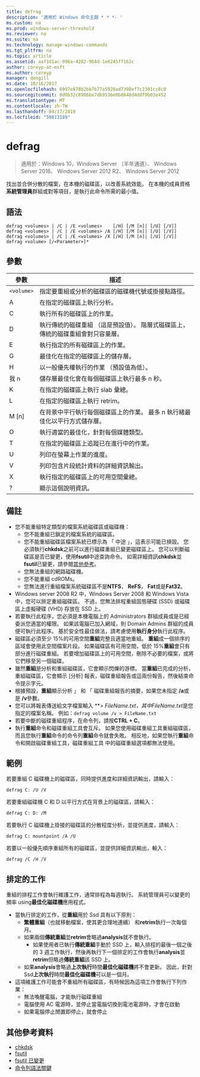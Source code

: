 ```yaml
---
title: defrag
description: '適用於 Windows 命令主題 * * *- '
ms.custom: na
ms.prod: windows-server-threshold
ms.reviewer: na
ms.suite: na
ms.technology: manage-windows-commands
ms.tgt_pltfrm: na
ms.topic: article
ms.assetid: aaf1d1ac-996a-4282-9b4d-1e8245ff162c
author: coreyp-at-msft
ms.author: coreyp
manager: dongill
ms.date: 10/16/2017
ms.openlocfilehash: 6997e878b2bb7b77a5920ad7398ef7c2301cc8c0
ms.sourcegitcommit: 0d0b32c8986ba7db9536e0b8648d4ddf9b03e452
ms.translationtype: MT
ms.contentlocale: zh-TW
ms.lasthandoff: 04/17/2019
ms.locfileid: "59813189"
---
```

# <a name="defrag"></a>defrag

>適用於：Windows 10，Windows Server （半年通道）、 Windows Server 2016、 Windows Server 2012 R2、 Windows Server 2012

找出並合併分散的檔案，在本機的磁碟區，以改善系統效能。
在本機的成員資格**系統管理員**群組或對等項目，是執行此命令所需的最小值。

## <a name="syntax"></a>語法
```
defrag <volumes> | /C | /E <volumes>    [/H] [/M [n]| [/U] [/V]]
defrag <volumes> | /C | /E <volumes> /A [/H] [/M [n]| [/U] [/V]]
defrag <volumes> | /C | /E <volumes> /X [/H] [/M [n]| [/U] [/V]]
defrag <volume> [/<Parameter>]*
```
## <a name="parameters"></a>參數
|參數|描述|
|-------|--------|
|`<volume>`|指定要重組或分析的磁碟區的磁碟機代號或掛接點路徑。|
|A|在指定的磁碟區上執行分析。|
|C|執行所有的磁碟區上的作業。|
|D|執行傳統的磁碟重組 （這是預設值）。 階層式磁碟區上，傳統的磁碟重組會對只容量層。|
|E|執行指定的所有磁碟區上的作業。|
|G|最佳化在指定的磁碟區上的儲存層。|
|H|以一般優先權執行的作業 （預設值為低）。|
|我 n|儲存層最佳化會在每個磁碟區上執行最多 n 秒。|
|K|在指定的磁碟區上執行 slab 彙總。|
|L|在指定的磁碟區上執行 retrim。|
|M [n]|在背景中平行執行每個磁碟區上的作業。 最多 n 執行緒最佳化以平行方式儲存層。|
|O|執行適當的最佳化，針對每個媒體類型。|
|T|在指定的磁碟區上追蹤已在進行中的作業。|
|U|列印在螢幕上作業的進度。|
|V|列印包含片段統計資料的詳細資訊輸出。|
|X|執行指定的磁碟區上的可用空間彙總。|
|?|顯示這個說明資訊。|

## <a name="remarks"></a>備註
-   您不能重組特定類型的檔案系統磁碟區或磁碟機：
    -   您不能重組已鎖定的檔案系統的磁碟區。
    -   您不能重組磁碟區檔案系統已標示為 「 中途 」，這表示可能已損毀。 您必須執行**chkdsk**之前可以進行磁碟重組已變更磁碟區上。 您可以判斷磁碟區是否已變更，使用**fsutil**中途查詢命令。 如需詳細資訊**chkdsk**並**fsutil**已變更，請參閱[其他參考](defrag.md#BKMK_additionalRef)。
    -   您無法重組的網路磁碟機。
    -   您不能重組 cdROMs。
    -   您無法進行重組檔案系統磁碟區不是**NTFS**， **ReFS**， **Fat**或是**Fat32**。
-   Windows server 2008 R2 中，Windows Server 2008 和 Windows Vista 中，您可以排定重組磁碟區。 不過，您無法排程重組固態硬碟 (SSD) 或磁碟區上虛擬硬碟 (VHD) 存放在 SSD 上。
-   若要執行此程序，您必須是本機電腦上的 Administrators 群組成員或是已經委派您適當的權限。 如果該電腦已加入網域，則 Domain Admins 群組的成員便可執行此程序。 基於安全性最佳做法，請考慮使用**執行身分**執行此程序。
-   磁碟區必須至少 15%的可用空間**重組**完整且適當地重組。 **重組**成一個排序的區域會使用此空間檔案片段。 如果磁碟區有可用空間，低於 15%**重組**會只有部分進行磁碟重組。 若要增加磁碟區上的可用空間，刪除不必要的檔案，或將它們移至另一個磁碟。
-   雖然**重組**是分析和重組磁碟區，它會顯示閃爍的游標。 當**重組**已完成的分析，重組磁碟區，它會顯示 [分析] 報表，磁碟重組報告或這兩份報告，然後結束命令提示字元。
-   根據預設，**重組**顯示分析 」 和 「 磁碟重組報告的摘要，如果您未指定 **/a**或是 **/v**參數。
-   您可以將報表傳送給文字檔案輸入 **> ***FileName.txt*，其中*FileName.txt*是您指定的檔案名稱。 例如：`defrag volume /v > FileName.txt`
-   若要中斷的磁碟重組程序，在命令列，請按**CTRL + C**。
-   執行**重組**命令和磁碟重組工具會互斥。 如果您使用磁碟重組工具重組磁碟區，而且您執行**重組**命令的命令列**重組**命令就會失敗。 相反地，如果您執行**重組**命令和開啟磁碟重組工具，磁碟重組工具 中的磁碟重組選項都無法使用。

## <a name="BKMK_examples"></a>範例
若要重組 C 磁碟機上的磁碟區，同時提供進度和詳細資訊輸出，請輸入：
```
defrag C: /U /V
```
若要重組磁碟機 C 和 D 以平行方式在背景上的磁碟區，請輸入：
```
defrag C: D: /M
```
若要執行 C 磁碟機上掛接的磁碟區的分散程度分析，並提供進度，請輸入：
```
defrag C: mountpoint /A /U
```
若要以一般優先順序重組所有的磁碟區，並提供詳細資訊輸出，輸入：
```
defrag /C /H /V
```

## <a name="BKMK_scheduledTask"></a>排定的工作
重組的排程工作會執行維護工作，通常排程為每週執行。 系統管理員可以變更的頻率 using**最佳化磁碟機**應用程式。
- 當執行排定的工作，從**重組**用於 Ssd 具有以下原則：
   - **繁體重組**（也就移動檔案，使其更合理地連續） 和**retrim**執行一次每個月。
   - 如果兩個**傳統重組**並**retrim**會略過**analysis**就不會執行。
      - 如果使用者已執行**傳統重組**手動於 SSD 上，輸入排程的最後一個之後的 3 週工作執行，然後再執行下一個排定的工作會執行**analysis**並**retrim**但略過**傳統重組**該 SSD 上。
   - 如果**analysis**會略過**上次執行**時間**最佳化磁碟機**將不會更新。  因此，針對 Ssd**上次執行**時間**最佳化磁碟機**可以是一個月。
- 這項維護工作可能會不重組所有磁碟區，有時候因為這項工作會執行下列作業：
   - 無法喚醒電腦，才能執行磁碟重組
   - 電腦使用 AC 電源時，並停止當電腦切換到電池電源時，才會在啟動
   - 如果電腦停止閒置即停止，就會停止

## <a name="BKMK_additionalRef"></a>其他參考資料
-   [chkdsk](chkdsk.md)
-   [fsutil](fsutil.md)
-   [fsutil 已變更](fsutil-dirty.md)
-   [命令列語法關鍵](command-line-syntax-key.md)
